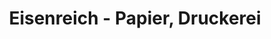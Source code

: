 ---
title: "Eisenreich - Papier, Druckerei"
url: /pfreimd/eisenreich-papier-druckerei/
shop: Schreibwaren
---